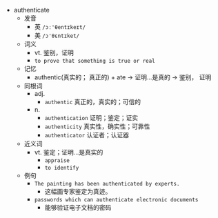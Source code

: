 - authenticate
  - 发音
    - 英 `/ɔː'θentɪkeɪt/`
    - 美 `/ɔ'θɛntɪket/`
  - 词义
    - vt. 鉴别，证明
    - `to prove that something is true or real`
  - 记忆
    - authentic(真实的； 真正的) + ate → 证明…是真的 → 鉴别， 证明
  - 同根词
    - adj.
      - `authentic` 真正的，真实的；可信的
    - n.
      - `authentication` 证明；鉴定；证实
      - `authenticity` 真实性，确实性；可靠性
      - `authenticator` 认证者；认证器
  - 近义词
    - vt. 鉴定；证明…是真实的
      - `appraise`
      - `to identify`
  - 例句
    - `The painting has been authenticated by experts.`
      - 这幅画专家鉴定为真迹。
    - `passwords which can authenticate electronic documents`
      - 能够验证电子文档的密码

